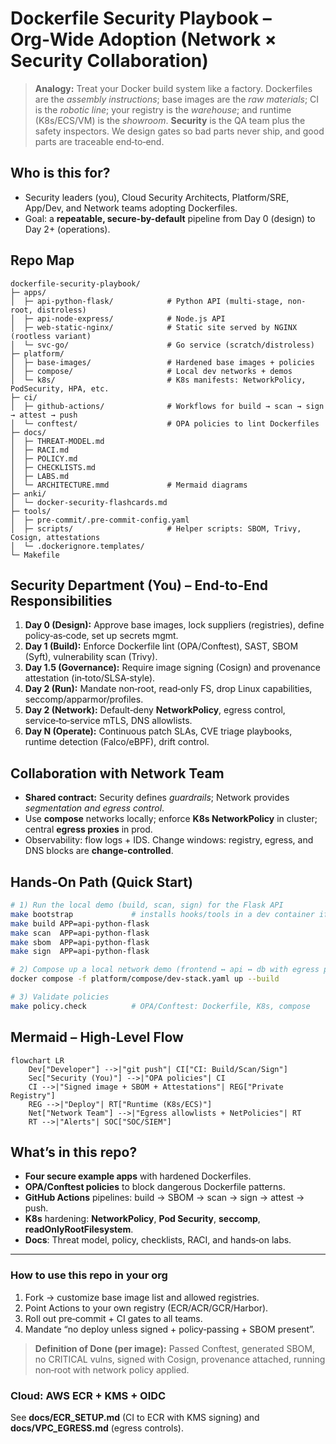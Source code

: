 # Dockerfile Security Playbook – Org‑Wide Adoption (Network × Security Collaboration)

> **Analogy:** Treat your Docker build system like a factory. Dockerfiles are the *assembly instructions*;
> base images are the *raw materials*; CI is the *robotic line*; your registry is the *warehouse*; and
> runtime (K8s/ECS/VM) is the *showroom*. **Security** is the QA team plus the safety inspectors.
> We design gates so bad parts never ship, and good parts are traceable end‑to‑end.

## Who is this for?
- Security leaders (you), Cloud Security Architects, Platform/SRE, App/Dev, and Network teams adopting Dockerfiles.
- Goal: a **repeatable, secure-by-default** pipeline from Day 0 (design) to Day 2+ (operations).

## Repo Map
```text
dockerfile-security-playbook/
├─ apps/
│  ├─ api-python-flask/            # Python API (multi-stage, non-root, distroless)
│  ├─ api-node-express/            # Node.js API
│  ├─ web-static-nginx/            # Static site served by NGINX (rootless variant)
│  └─ svc-go/                      # Go service (scratch/distroless)
├─ platform/
│  ├─ base-images/                 # Hardened base images + policies
│  ├─ compose/                     # Local dev networks + demos
│  └─ k8s/                         # K8s manifests: NetworkPolicy, PodSecurity, HPA, etc.
├─ ci/
│  ├─ github-actions/              # Workflows for build → scan → sign → attest → push
│  └─ conftest/                    # OPA policies to lint Dockerfiles
├─ docs/
│  ├─ THREAT-MODEL.md
│  ├─ RACI.md
│  ├─ POLICY.md
│  ├─ CHECKLISTS.md
│  ├─ LABS.md
│  └─ ARCHITECTURE.mmd             # Mermaid diagrams
├─ anki/
│  └─ docker-security-flashcards.md
├─ tools/
│  ├─ pre-commit/.pre-commit-config.yaml
│  ├─ scripts/                     # Helper scripts: SBOM, Trivy, Cosign, attestations
│  └─ .dockerignore.templates/
└─ Makefile
```

## Security Department (You) – End‑to‑End Responsibilities
1. **Day 0 (Design):** Approve base images, lock suppliers (registries), define policy‑as‑code, set up secrets mgmt.
2. **Day 1 (Build):** Enforce Dockerfile lint (OPA/Conftest), SAST, SBOM (Syft), vulnerability scan (Trivy).
3. **Day 1.5 (Governance):** Require image signing (Cosign) and provenance attestation (in‑toto/SLSA‑style).
4. **Day 2 (Run):** Mandate non‑root, read‑only FS, drop Linux capabilities, seccomp/apparmor/profiles.
5. **Day 2 (Network):** Default‑deny **NetworkPolicy**, egress control, service‑to‑service mTLS, DNS allowlists.
6. **Day N (Operate):** Continuous patch SLAs, CVE triage playbooks, runtime detection (Falco/eBPF), drift control.

## Collaboration with Network Team
- **Shared contract:** Security defines *guardrails*; Network provides *segmentation and egress control*.
- Use **compose** networks locally; enforce **K8s NetworkPolicy** in cluster; central **egress proxies** in prod.
- Observability: flow logs + IDS. Change windows: registry, egress, and DNS blocks are **change-controlled**.

## Hands‑On Path (Quick Start)
```bash
# 1) Run the local demo (build, scan, sign) for the Flask API
make bootstrap             # installs hooks/tools in a dev container if desired
make build APP=api-python-flask
make scan  APP=api-python-flask
make sbom  APP=api-python-flask
make sign  APP=api-python-flask

# 2) Compose up a local network demo (frontend ↔ api ↔ db with egress proxy)
docker compose -f platform/compose/dev-stack.yaml up --build

# 3) Validate policies
make policy.check          # OPA/Conftest: Dockerfile, K8s, compose
```

## Mermaid – High-Level Flow

```mermaid
flowchart LR
    Dev["Developer"] -->|"git push"| CI["CI: Build/Scan/Sign"]
    Sec["Security (You)"] -->|"OPA policies"| CI
    CI -->|"Signed image + SBOM + Attestations"| REG["Private Registry"]
    REG -->|"Deploy"| RT["Runtime (K8s/ECS)"]
    Net["Network Team"] -->|"Egress allowlists + NetPolicies"| RT
    RT -->|"Alerts"| SOC["SOC/SIEM"]
```

## What’s in this repo?
- **Four secure example apps** with hardened Dockerfiles.
- **OPA/Conftest policies** to block dangerous Dockerfile patterns.
- **GitHub Actions** pipelines: build → SBOM → scan → sign → attest → push.
- **K8s** hardening: **NetworkPolicy**, **Pod Security**, **seccomp**, **readOnlyRootFilesystem**.
- **Docs**: Threat model, policy, checklists, RACI, and hands‑on labs.

---

### How to use this repo in your org
1. Fork → customize base image list and allowed registries.
2. Point Actions to your own registry (ECR/ACR/GCR/Harbor).
3. Roll out pre‑commit + CI gates to all teams.
4. Mandate “no deploy unless signed + policy‑passing + SBOM present”.

> **Definition of Done (per image):** Passed Conftest, generated SBOM, no CRITICAL vulns, signed with Cosign, provenance attached, running non‑root with network policy applied.


### Cloud: AWS ECR + KMS + OIDC
See **docs/ECR_SETUP.md** (CI to ECR with KMS signing) and **docs/VPC_EGRESS.md** (egress controls).
